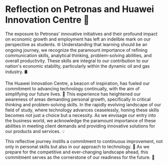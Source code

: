 # Reflection on Petronas and Huawei Innovation Centre 🚀

The exposure to Petronas' innovative initiatives and their profound impact on economic growth and employment has left an indelible mark on our perspective as students. 🌐 Understanding that learning should be an ongoing journey, we recognize the paramount importance of refining communication skills, analytical thinking, problem-solving abilities, and overall productivity. These skills are integral to our contribution to our nation's economic stability, particularly within the dynamic oil and gas industry. 🛢️

The Huawei Innovation Centre, a beacon of inspiration, has fueled our commitment to advancing technology continually, with the aim of simplifying our future lives. 🌟 This experience has heightened our awareness of areas demanding personal growth, specifically in critical thinking and problem-solving skills. In the rapidly evolving landscape of our field of study, where technology advances ceaselessly, honing these skills becomes not just a choice but a necessity. As we envisage our entry into the business world, we acknowledge the paramount importance of these abilities in meeting client demands and providing innovative solutions for our products and services. 💡

This reflective journey instills a commitment to continuous improvement, not only in personal skills but also in our approach to technology. 🌱 As we prepare for the competitive and ever-changing landscape ahead, this commitment serves as the cornerstone of our readiness for the future. 🚀
